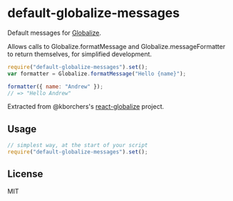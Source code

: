 # default-globalize-messages

Default messages for [Globalize][g].

Allows calls to Globalize.formatMessage and Globalize.messageFormatter to return
themselves, for simplified development.

```js
require("default-globalize-messages").set();
var formatter = Globalize.formatMessage("Hello {name}");

formatter({ name: "Andrew" });
// => "Hello Andrew"
```

Extracted from @kborchers's [react-globalize][rg] project.

## Usage

```js
// simplest way, at the start of your script
require("default-globalize-messages").set();
```

[g]: https://github.com/jquery/globalize
[rg]: https://github.com/kborchers/react-globalize

## License

MIT

